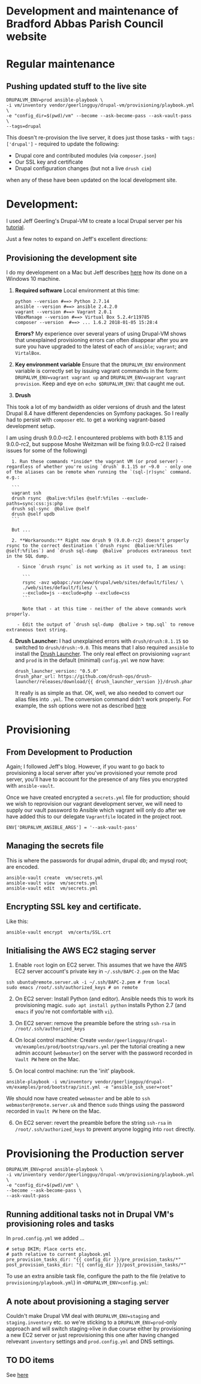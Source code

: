 # Development and maintenance of Bradford Abbas Parish Council website
Regular maintenance
===============

Pushing updated stuff to the live site
-----------------------

```
DRUPALVM_ENV=prod ansible-playbook \
-i vm/inventory vendor/geerlingguy/drupal-vm/provisioning/playbook.yml \
-e "config_dir=$(pwd)/vm" --become --ask-become-pass --ask-vault-pass \
--tags=drupal
```

This doesn't re-provision the live server, it does just those tasks - with `tags: ['drupal']` - required to update the following:

-  Drupal core and contributed modules (via `composer.json`)
-  Our SSL key and certificate
-  Drupal configuration changes (but not a live `drush cim`)

when any of these have been updated on the local development site.

Development:
===============

I used Jeff Geerling's Drupal-VM to create a local Drupal server per his [tutorial](https://www.jeffgeerling.com/blog/2017/soup-nuts-using-drupal-vm-build-local-and-prod).

Just a few notes to expand on Jeff's excellent directions:


Provisioning the development site
-----------------

I do my development on a Mac but Jeff describes [here](http://docs.drupalvm.com/en/latest/getting-started/installation-windows/) how its done on a Windows 10 machine.


1. **Required software** Local environment at this time:

    ```
    python --version #==> Python 2.7.14
    ansible --version #==> ansible 2.4.2.0
    vagrant --version #==> Vagrant 2.0.1
    VBoxManage --version #==> Virtual Box 5.2.4r119785
    composer --version  #==> ... 1.6.2 2018-01-05 15:28:4
    ```

    **Errors?** My experience over several years of using Drupal-VM shows that unexplained provisioning errors can often disappear after you are sure you have upgraded to the latest of each of `ansible`; `vagrant`; and `VirtalBox`.

2. **Key environment variable** Ensure that the `DRUPALVM_ENV` environment variable is correctly set by issuing vagrant commands in the form: `DRUPALVM_ENV=vagrant vagrant up` and `DRUPALVM_ENV=vagrant vagrant provision`. Keep and eye on `echo $DRUPALVM_ENV`: that caught me out.

3. **Drush**

  This took a lot of my bandwidth as older versions of drush and the latest Drupal 8.4 have different dependencies on Symfony packages. So I really had to persist with `composer` etc. to get a working vagrant-based development setup.

  I am using drush 9.0.0-rc2. I encountered problems with both 8.1.15 and 9.0.0-rc2, but suppose Moshe Weitzman will be fixing 9.0.0-rc2 (I raised issues for some of the following)

      1. Run these commands *inside* the vagrant VM (or prod server) - regardless of whether you're using `drush` 8.1.15 or ~9.0  - only one of the aliases can be remote when running the `(sql-|r)sync` command. e.g.:

      ```
      vagrant ssh
      drush rsync  @balive:%files @self:%files --exclude-paths=sync:css:js:php
      drush sql-sync  @balive @self
      drush @self updb
      ```

      But ...

      2. **Workarounds:** Right now drush 9 (9.0.0-rc2) doesn't properly rsync to the correct destination (`drush rsync  @balive:%files @self:%files`) and `drush sql-dump  @balive` produces extraneous text in the SQL dump.

        - Since `drush rsync` is not working as it used to, I am using:

          ```
          rsync -avz wpbapc:/var/www/drupal/web/sites/default/files/ \
          ./web/sites/default/files/ \
          --exclude=js --exclude=php --exclude=css
          ```

          Note that - at this time - neither of the above commands work properly.

        - Edit the output of `drush sql-dump  @balive > tmp.sql` to remove extraneous text string.


4. **Drush Launcher:** I had unexplained errors with `drush/drush:8.1.15` so switched to `drush/drush:~9.0`. This means that I also required `ansible` to install  the [Drush Launcher](https://github.com/drush-ops/drush-launcher). The only real effect on provisioning `vagrant` and `prod` is in the default (minimal) `config.yml` we now have:

    ```
    drush_launcher_version: "0.5.0"
    drush_phar_url: https://github.com/drush-ops/drush-launcher/releases/download/{{ drush_launcher_version }}/drush.phar
    ```

    It really is as simple as that. OK, well, we also needed to convert our alias files into `.yml`. The conversion command didn't work properly. For example, the ssh options were  not as described [here](https://github.com/drush-ops/drush/blob/master/examples/example.site.yml)

Provisioning
========

From Development to Production
--------------

Again; I followed Jeff's blog. However, if you want to go back to provisioning a local server after you've provisioned your remote prod server, you'll have to account for the presence of any files you encrypted with `ansible-vault`.

Once we have created encrypted a `secrets.yml` file for production; should we wish to reprovision our vagrant development server, we will need to supply our vault password to Ansible which vagrant will only do after we have added this to our delegate `Vagrantfile` located in the project root.

```
ENV['DRUPALVM_ANSIBLE_ARGS'] = '--ask-vault-pass'
```


Managing the secrets file
---------------------------

This is where the passwords for drupal admin, drupal db; and mysql root;  are encoded.

```
ansible-vault create  vm/secrets.yml
ansible-vault view  vm/secrets.yml
ansible-vault edit  vm/secrets.yml
```

Encrypting SSL key and certificate.
-----------

Like this:

```
ansible-vault encrypt  vm/certs/SSL.crt
```


Initialising the AWS EC2 staging server
-------------------------------

1. Enable `root` login on EC2 server. This assumes that we have the AWS EC2 server account's private key in `~/.ssh/BAPC-2.pem` on the Mac

  ```
  ssh ubuntu@remote.server.uk -i ~/.ssh/BAPC-2.pem # from local
  sudo emacs /root/.ssh/authorized_keys # on remote
  ```

2. On EC2 server: Install Python (and editor). Ansible needs this to work its provisioning magic. `sudo apt install python` installs Python 2.7 (and `emacs` if you're not comfortable with `vi`).

3. On EC2 server: remove the preamble before the string `ssh-rsa` in `/root/.ssh/authorized_keys`

4. On local control machine: Create `vendor/geerlingguy/drupal-vm/examples/prod/bootstrap/vars.yml` per the tutorial creating a new
admin account (`webmaster`) on the server with the password recorded in `Vault PW` here on the Mac.

5. On local control machine: run the 'init' playbook.

  ```
  ansible-playbook -i vm/inventory vendor/geerlingguy/drupal-vm/examples/prod/bootstrap/init.yml -e "ansible_ssh_user=root"
  ```

  We should now have created `webmaster` and be able to `ssh webmaster@remote.server.uk` and thence `sudo`  things using the password recorded in `Vault PW` here on the Mac.

6. On EC2 server: revert the preamble before the string `ssh-rsa` in `/root/.ssh/authorized_keys` to prevent anyone logging into `root` directly.

Provisioning the Production server
==================================

```
DRUPALVM_ENV=prod ansible-playbook \
-i vm/inventory vendor/geerlingguy/drupal-vm/provisioning/playbook.yml \
-e "config_dir=$(pwd)/vm" \
--become --ask-become-pass \
--ask-vault-pass
```

Running additional tasks not in Drupal VM's provisioning roles and tasks
-------------------------------------------

In `prod.config.yml` we added ...

```
# setup DKIM; Place certs etc.
# path relative to current playbook.yml
pre_provision_tasks_dir: "{{ config_dir }}/pre_provision_tasks/*"
post_provision_tasks_dir: "{{ config_dir }}/post_provision_tasks/*"
```

To use an extra ansible task file, configure the path to the file (relative to `provisioning/playbook.yml`) in `<DRUPALVM_ENV>config.yml`:


A note about provisioning a staging server
--------------------------------

Couldn't make Drupal VM deal with `DRUPALVM_ENV=staging` and `staging.inventory` etc. so we're sticking to a `DRUPALVM_ENV=prod`-only approach and will switch staging->live in due course either by provisioning a new EC2 server or just reprovisioning this one after having changed relvevant `inventory` settings and `prod.config.yml` and DNS settings.


TO DO items
-----------

See [here](TODO.md)
